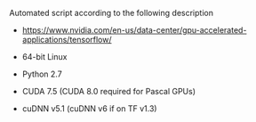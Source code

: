 Automated script according to the following description
 * https://www.nvidia.com/en-us/data-center/gpu-accelerated-applications/tensorflow/
 
 
 
 * 64-bit Linux
 * Python 2.7
 * CUDA 7.5 (CUDA 8.0 required for Pascal GPUs)
 * cuDNN v5.1 (cuDNN v6 if on TF v1.3)
